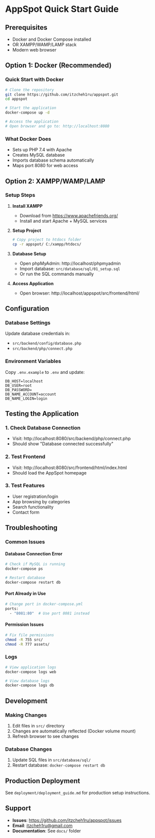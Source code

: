 # AppSpot Quick Start Guide

## Prerequisites
- Docker and Docker Compose installed
- OR XAMPP/WAMP/LAMP stack
- Modern web browser

## Option 1: Docker (Recommended)

### Quick Start with Docker
```bash
# Clone the repository
git clone https://github.com/itzcheh1ru/appspot.git
cd appspot

# Start the application
docker-compose up -d

# Access the application
# Open browser and go to: http://localhost:8080
```

### What Docker Does
- Sets up PHP 7.4 with Apache
- Creates MySQL database
- Imports database schema automatically
- Maps port 8080 for web access

## Option 2: XAMPP/WAMP/LAMP

### Setup Steps
1. **Install XAMPP**
   - Download from https://www.apachefriends.org/
   - Install and start Apache + MySQL services

2. **Setup Project**
   ```bash
   # Copy project to htdocs folder
   cp -r appspot/ C:/xampp/htdocs/
   ```

3. **Database Setup**
   - Open phpMyAdmin: http://localhost/phpmyadmin
   - Import database: `src/database/sql/01_setup.sql`
   - Or run the SQL commands manually

4. **Access Application**
   - Open browser: http://localhost/appspot/src/frontend/html/

## Configuration

### Database Settings
Update database credentials in:
- `src/backend/config/database.php`
- `src/backend/php/connect.php`

### Environment Variables
Copy `.env.example` to `.env` and update:
```env
DB_HOST=localhost
DB_USER=root
DB_PASSWORD=
DB_NAME_ACCOUNT=account
DB_NAME_LOGIN=login
```

## Testing the Application

### 1. Check Database Connection
- Visit: http://localhost:8080/src/backend/php/connect.php
- Should show "Database connected successfully"

### 2. Test Frontend
- Visit: http://localhost:8080/src/frontend/html/index.html
- Should load the AppSpot homepage

### 3. Test Features
- User registration/login
- App browsing by categories
- Search functionality
- Contact form

## Troubleshooting

### Common Issues

#### Database Connection Error
```bash
# Check if MySQL is running
docker-compose ps

# Restart database
docker-compose restart db
```

#### Port Already in Use
```bash
# Change port in docker-compose.yml
ports:
  - "8081:80"  # Use port 8081 instead
```

#### Permission Issues
```bash
# Fix file permissions
chmod -R 755 src/
chmod -R 777 assets/
```

### Logs
```bash
# View application logs
docker-compose logs web

# View database logs
docker-compose logs db
```

## Development

### Making Changes
1. Edit files in `src/` directory
2. Changes are automatically reflected (Docker volume mount)
3. Refresh browser to see changes

### Database Changes
1. Update SQL files in `src/database/sql/`
2. Restart database: `docker-compose restart db`

## Production Deployment

See `deployment/deployment_guide.md` for production setup instructions.

## Support

- **Issues**: https://github.com/itzcheh1ru/appspot/issues
- **Email**: itzcheh1ru@gmail.com
- **Documentation**: See `docs/` folder
